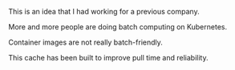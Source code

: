 This is an idea that I had working for a previous company.

More and more people are doing batch computing on Kubernetes.

Container images are not really batch-friendly.

This cache has been built to improve pull time and reliability.